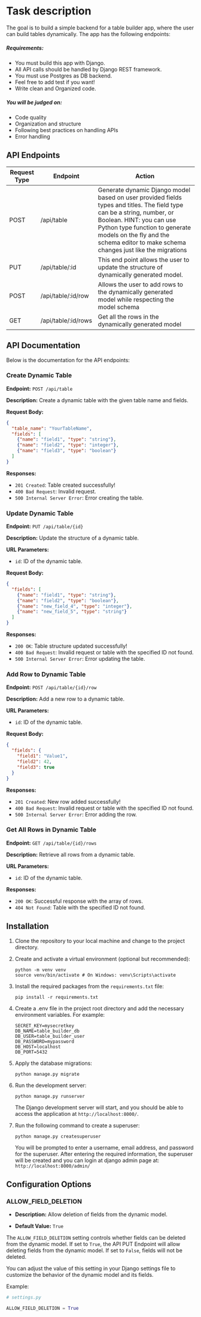 # Task description

The goal is to build a simple backend for a table builder app, where the user can build tables dynamically. The app has the following endpoints:

##### Requirements:
- You must build this app with Django.
- All API calls should be handled by Django REST framework.
- You must use Postgres as DB backend.
- Feel free to add test if you want!
- Write clean and Organized code.

##### You will be judged on:
- Code quality
- Organization and structure
- Following best practices on handling APIs
- Error handling

## API Endpoints

| Request Type | Endpoint                    | Action                                                                                              |
|--------------|-----------------------------|-----------------------------------------------------------------------------------------------------|
| POST         | /api/table                  | Generate dynamic Django model based on user provided fields types and titles. The field type can be a string, number, or Boolean. HINT: you can use Python type function to generate models on the fly and the schema editor to make schema changes just like the migrations   |
| PUT          | /api/table/:id              | This end point allows the user to update the structure of dynamically generated model.             |
| POST         | /api/table/:id/row          | Allows the user to add rows to the dynamically generated model while respecting the model schema   |
| GET          | /api/table/:id/rows         | Get all the rows in the dynamically generated model                                                |

## API Documentation

Below is the documentation for the API endpoints:

### Create Dynamic Table

**Endpoint:** `POST /api/table`

**Description:** Create a dynamic table with the given table name and fields.

**Request Body:**
```json
{
  "table_name": "YourTableName",
  "fields": [
    {"name": "field1", "type": "string"},
    {"name": "field2", "type": "integer"},
    {"name": "field3", "type": "boolean"}
  ]
}
```
**Responses:**

- `201 Created`: Table created successfully!
- `400 Bad Request`: Invalid request.
- `500 Internal Server Error`: Error creating the table.


### Update Dynamic Table

**Endpoint:** `PUT /api/table/{id}`

**Description:** Update the structure of a dynamic table.

**URL Parameters:**
- `id`: ID of the dynamic table.

**Request Body:**
```json
{
  "fields": [
    {"name": "field1", "type": "string"},
    {"name": "field2", "type": "boolean"},
    {"name": "new_field_4", "type": "integer"},
    {"name": "new_field_5", "type": "string"}
  ]
}
```

**Responses:**

- `200 OK`: Table structure updated successfully!
- `400 Bad Request`: Invalid request or table with the specified ID not found.
- `500 Internal Server Error`: Error updating the table.


### Add Row to Dynamic Table

**Endpoint:** `POST /api/table/{id}/row`

**Description:** Add a new row to a dynamic table.

**URL Parameters:**
- `id`: ID of the dynamic table.

**Request Body:**
```json
{
  "fields": {
    "field1": "Value1",
    "field2": 42,
    "field3": true
  }
}
```

**Responses:**

- `201 Created`: New row added successfully!
- `400 Bad Request`: Invalid request or table with the specified ID not found.
- `500 Internal Server Error`: Error adding the row.

### Get All Rows in Dynamic Table

**Endpoint:** `GET /api/table/{id}/rows`

**Description:** Retrieve all rows from a dynamic table.

**URL Parameters:**
- `id`: ID of the dynamic table.

**Responses:**
- `200 OK`: Successful response with the array of rows.
- `404 Not Found`: Table with the specified ID not found.

## Installation

1. Clone the repository to your local machine and change to the project directory.

2. Create and activate a virtual environment (optional but recommended):

    ```
    python -m venv venv
    source venv/bin/activate # On Windows: venv\Scripts\activate
    ```
3. Install the required packages from the `requirements.txt` file:
    ```
    pip install -r requirements.txt
    ```

4. Create a .env file in the project root directory and add the necessary environment variables. For example:
    ```
    SECRET_KEY=mysecretkey
    DB_NAME=table_builder_db
    DB_USER=table_builder_user
    DB_PASSWORD=mypassword
    DB_HOST=localhost
    DB_PORT=5432
    ```
4. Apply the database migrations:
    ```
    python manage.py migrate
    ```

5. Run the development server:
    ```
    python manage.py runserver
    ```
    The Django development server will start, and you should be able to access the application at `http://localhost:8000/`.

6. Run the following command to create a superuser:
    ```
    python manage.py createsuperuser
    ```
    You will be prompted to enter a username, email address, and password for the superuser. After entering the required information, the superuser will be created and you can login at django admin page at: `http://localhost:8000/admin/`

## Configuration Options

### ALLOW_FIELD_DELETION

- **Description:** Allow deletion of fields from the dynamic model.

- **Default Value:** `True`

The `ALLOW_FIELD_DELETION` setting controls whether fields can be deleted from the dynamic model. If set to `True`, the API PUT Endpoint will allow deleting fields from the dynamic model. If set to `False`, fields will not be deleted.

You can adjust the value of this setting in your Django settings file to customize the behavior of the dynamic model and its fields.

Example:

```python
# settings.py

ALLOW_FIELD_DELETION = True
```